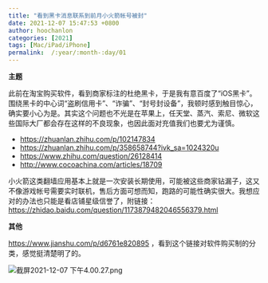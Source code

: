 ```yaml
---
title: "看到黑卡消息联系到前月小火箭帐号被封"
date: 2021-12-07 15:47:53 +0800
author: hoochanlon
categories: [2021]
tags: [Mac/iPad/iPhone]
permalink:  /:year/:month-:day/01
---
```


**主题**

此前在淘宝购买软件，看到商家标注的杜绝黑卡，于是我有意百度了“iOS黑卡”。围绕黑卡的中心词“盗刷信用卡”、“诈骗”、“封号封设备”，我顿时感到触目惊心，确实要小心为是。其实这个问题也不光是在苹果上，任天堂、蒸汽、索尼、微软这些国际大厂都会存在这样的不良现象，也因此面对充值我们也要尤为谨慎。

* https://zhuanlan.zhihu.com/p/102147834
* https://zhuanlan.zhihu.com/p/358658744?ivk_sa=1024320u
* https://www.zhihu.com/question/26128414
* http://www.cocoachina.com/articles/18709

小火箭这类翻墙应用基本上就是一次安装长期使用，可能被这些商家钻漏子，这又不像游戏帐号需要实时联机，售后方面可想而知，跑路的可能性确实很大。<!-- more -->我想应对的办法也只能是看店铺星级信誉了，附链接：https://zhidao.baidu.com/question/1173879482046556379.html


**其他**

https://www.jianshu.com/p/d6761e820895 ，看到这个链接对软件购买制的分类，感觉挺清楚明了的。

![截屏2021-12-07 下午4.00.27.png](https://s2.loli.net/2021/12/07/MAVnXHYO713k5Tj.png)
